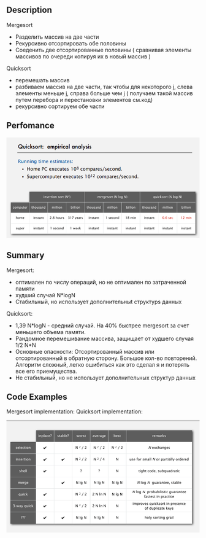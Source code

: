 
## Description 
Mergesort
- Разделить массив на две части
- Рекурсивно отсортировать обе половины
- Соеденить две отсортированные половины ( сравнивая элементы массивов по очереди копируя их в новый массив )

Quicksort
- перемешать массив
- разбиваем массив на две части, так чтобы для некоторого j, слева элементы меньше j, справа больше чем j ( получаем такой массив путем перебора и перестановки элементов см.код)
- рекурсивно сортируем обе части

## Perfomance
<img src="/images/PerformanceMergeQuickSort.png" />

## Summary
 Mergesort:
- оптимален по числу операций, но не оптимален по затраченной памяти
- худший случай N*logN
- Стабильный, но использует дополнительныt структурs данных

Quicksort:
- 1,39 N*logN - средний случай. На 40% быстрее mergesort за счет меньшего объема памяти.
- Рандомное перемешивание массива, защищает от худшего случая 1/2 N*N
- Основные опасности: Отсортированный массив или отсортированный в обратную сторону. Большое кол-во повторений. Алгоритм сложный, легко ошибиться как это сделал я и потерять все его приемущества.
- Не стабильный, но не использует дополнительных структур данных

## Code Examples

Mergesort implementation: 
Quicksort implementation: 

<img src="/images/PerformanceSorting.png" />


